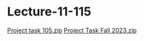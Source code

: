 # Lecture-11-115
[Project task 105.zip](https://github.com/JakeEdmonds22/Lecture-11-115/files/13300394/Project.task.105.zip)
[Project Task Fall 2023.zip](https://github.com/JakeEdmonds22/Lecture-11-115/files/13300396/Project.Task.Fall.2023.zip)
